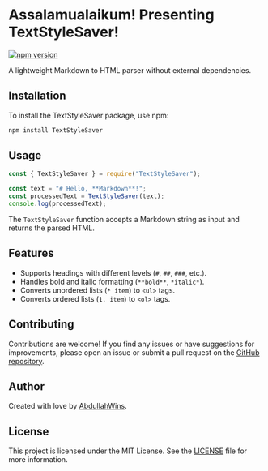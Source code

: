 # Assalamualaikum! Presenting TextStyleSaver!

[![npm version](https://badge.fury.io/js/TextStyleSaver.svg)](https://badge.fury.io/js/TextStyleSaver)

A lightweight Markdown to HTML parser without external dependencies.

## Installation

To install the TextStyleSaver package, use npm:

```bash
npm install TextStyleSaver
```

## Usage

```javascript
const { TextStyleSaver } = require("TextStyleSaver");

const text = "# Hello, **Markdown**!";
const processedText = TextStyleSaver(text);
console.log(processedText);
```

The `TextStyleSaver` function accepts a Markdown string as input and returns the parsed HTML.

## Features

- Supports headings with different levels (`#`, `##`, `###`, etc.).
- Handles bold and italic formatting (`**bold**`, `*italic*`).
- Converts unordered lists (`* item`) to `<ul>` tags.
- Converts ordered lists (`1. item`) to `<ol>` tags.

## Contributing

Contributions are welcome! If you find any issues or have suggestions for improvements, please open an issue or submit a pull request on the [GitHub repository](https://github.com/abdullahwins/textstylesaver).

## Author

Created with love by [AbdullahWins](https://github.com/AbdullahWins).

## License

This project is licensed under the MIT License. See the [LICENSE](LICENSE) file for more information.
